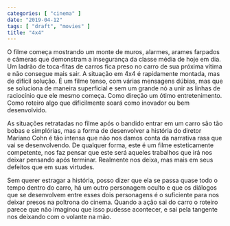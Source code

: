 ```yaml
---
categories: [ "cinema" ]
date: "2019-04-12"
tags: [ "draft", "movies" ]
title: "4x4"
---
```

O filme começa mostrando um monte de muros, alarmes, arames farpados e
câmeras que demonstram a insegurança da classe média de hoje em dia. Um
ladrão de toca-fitas de carros fica preso no carro de sua próxima
vítima e não consegue mais sair. A situação em 4x4 é rapidamente
montada, mas de difícil solução. É um filme tenso, com várias
mensagens dúbias, mas que se soluciona de maneira superficial e sem um
grande nó a unir as linhas de raciocínio que ele mesmo começa. Como
direção um ótimo entretenimento. Como roteiro algo que dificilmente
soará como inovador ou bem desenvolvido.

As situações retratadas no filme após o bandido entrar em um carro
são tão bobas e simplórias, mas a forma de desenvolver a história
do diretor Mariano Cohn é tão intensa que não nos damos conta da
narrativa rasa que vai se desenvolvendo. De qualquer forma, este é um
filme esteticamente competente, nos faz pensar que este será aqueles
trabalhos que irá nos deixar pensando após terminar. Realmente nos
deixa, mas mais em seus defeitos que em suas virtudes.

Sem querer estragar a história, posso dizer que ela se passa quase
todo o tempo dentro do carro, há um outro personagem oculto e que os
diálogos que se desenvolvem entre esses dois personagens é o suficiente
para nos deixar presos na poltrona do cinema. Quando a ação sai do
carro o roteiro parece que não imaginou que isso pudesse acontecer,
e sai pela tangente nos deixando com o volante na mão.
